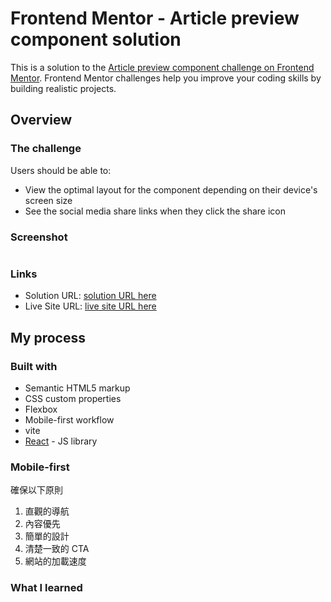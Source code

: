 # Frontend Mentor - Article preview component solution

This is a solution to the [Article preview component challenge on Frontend Mentor](https://www.frontendmentor.io/challenges/article-preview-component-dYBN_pYFT). Frontend Mentor challenges help you improve your coding skills by building realistic projects. 

## Overview

### The challenge

Users should be able to:

- View the optimal layout for the component depending on their device's screen size
- See the social media share links when they click the share icon

### Screenshot

![]()

### Links

- Solution URL: [solution URL here](https://your-solution-url.com)
- Live Site URL: [live site URL here](https://your-live-site-url.com)

## My process

### Built with

- Semantic HTML5 markup
- CSS custom properties
- Flexbox
- Mobile-first workflow
- vite
- [React](https://reactjs.org/) - JS library

### Mobile-first
確保以下原則
1. 直觀的導航
2. 內容優先
3. 簡單的設計
4. 清楚一致的 CTA
5. 網站的加載速度

### What I learned